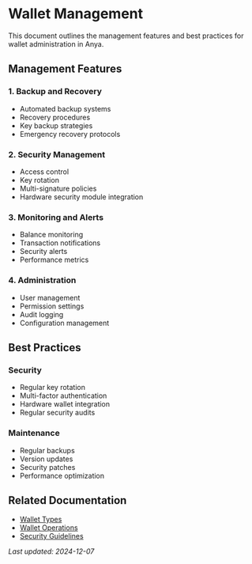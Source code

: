 # Wallet Management

This document outlines the management features and best practices for wallet administration in Anya.

## Management Features

### 1. Backup and Recovery
- Automated backup systems
- Recovery procedures
- Key backup strategies
- Emergency recovery protocols

### 2. Security Management
- Access control
- Key rotation
- Multi-signature policies
- Hardware security module integration

### 3. Monitoring and Alerts
- Balance monitoring
- Transaction notifications
- Security alerts
- Performance metrics

### 4. Administration
- User management
- Permission settings
- Audit logging
- Configuration management

## Best Practices

### Security
- Regular key rotation
- Multi-factor authentication
- Hardware wallet integration
- Regular security audits

### Maintenance
- Regular backups
- Version updates
- Security patches
- Performance optimization

## Related Documentation
- [Wallet Types](wallet-types.md)
- [Wallet Operations](wallet-operations.md)
- [Security Guidelines](../security/key-management.md)

*Last updated: 2024-12-07*

